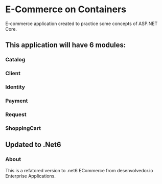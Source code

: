 # E-Commerce on Containers

E-commerce application created to practice some concepts of ASP.NET Core.

## This application will have 6 modules:

### Catalog

### Client

### Identity

### Payment

### Request

### ShoppingCart

## Updated to .Net6


### About
This is a refatored version to .net6 ECommerce from desenvolvedor.io Enterprise Applications. 
	